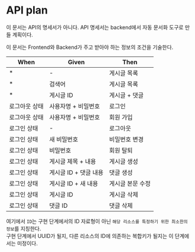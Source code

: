# API plan

이 문서는 API의 명세서가 아니다. API 명세서는 backend에서 자동 문서화 도구로 만들 계획이다.

이 문서는 Frontend와 Backend가 주고 받아야 하는 정보의 조건을 기술한다.

| When | Given | Then |
| --- | --- | --- |
| * | - | 게시글 목록 |
| * | 검색어 | 게시글 목록 |
| * | 게시글 ID | 게시글 + 댓글 |
| 로그아웃 상태 | 사용자명 + 비밀번호 | 로그인 |
| 로그아웃 상태 | 사용자명 + 비밀번호 | 회원 가입 |
| 로그인 상태 | - | 로그아웃 |
| 로그인 상태 | 새 비밀번호 | 비밀번호 변경 |
| 로그인 상태 | 비밀번호 | 회원 탈퇴 |
| 로그인 상태 | 게시글 제목 + 내용 | 게시글 생성 |
| 로그인 상태 | 게시글 ID + 댓글 내용 | 댓글 생성 |
| 로그인 상태 | 게시글 ID + 새 내용 | 게시글 본문 수정 |
| 로그인 상태 | 게시글 ID | 게시글 삭제 |
| 로그인 상태 | 댓글 ID | 댓글 삭제 |

여기에서 `ID`는 구현 단계에서의 ID 자료형이 아닌 `해당 리소스를 특정하기 위한 최소한의 정보`를 지칭한다.  
구현 단계에서 UUID가 될지, 다른 리소스의 ID에 의존하는 복합키가 될지는 이 단계에서는 미정이다.
